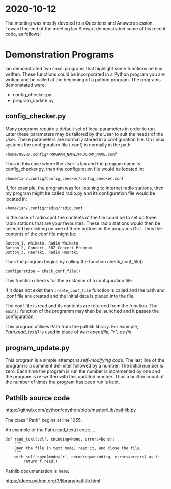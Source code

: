 # 2020-10-12

The meeting was mostly devoted to a Questions and Answers session. Toward the end of the meeting Ian Stewart demonstrated some of his recent code, as follows:



# Demonstration Programs

Ian demonstrated two small programs that highlight some functions he had written. These functions could be incorporated in a Python program you are writing and be called at the beginning of a python program. The programs demonstated were:

* config_checker.py
* program_update.py


## config_checker.py

Many programs require a default set of local parameters in order to run. Later these parameters may be tailored by the User to suit the needs of the User. These parameters are normally stored in a configuration file. On Linux systems the configuration file (.conf) is normally in the path:

```
/home/USER/.config/PROGRAM_NAME/PROGRAM_NAME.conf
```
Thus in this case where the User is Ian and the program name is config_checker.py, then the configuration file would be located in:
```
/home/ian/.config/config_checker/config_checker.conf
```
If, for example, the program was for listening to internet radio stations, then my program might be called radio.py and its configuration file would be located in:
```
/home/ian/.config/radio/radio.conf
```
In the case of radio.conf the contents of the file could be to set up three radio stations that are your favourites. These radio stations would then be selected by clicking on one of three buttons in the programs GUI. Thus the contents of the conf file might be:
```
Button_1, Waikato, Radio Waikato
Button_2, Concert, RNZ Concert Program
Button_3, Hauraki, Radio Hauraki
```
Thus the program begins by calling the function check_conf_file():
```
configuration = check_conf_file()
```
This function checks for the existance of a configuration file. 

If it does not exist then `create_conf_file` function is called and the path and .conf file are created and the initial data is placed into the file. 

The conf file is read and its contents are returned from the function. The `main()` function of the programm may then be launched and it passes the configuration.

This program utilises Path from the pathlib library. For example, *Path.read_text()* is used in place of *with open(file, "r") as fin*.


## program_update.py

This program is a simple attempt at *self-modifying code*. The last line of the program is a comment delimiter followed by a number. The initial number is zero. Each time the program is run the number is incremented by one and the program is re-written with this updated number. Thus a built-in count of the number of times the program has been run is kept.


## Pathlib source code

https://github.com/python/cpython/blob/master/Lib/pathlib.py

The class "Path" begins at line 1055.

An example of the Path.read_text() code....

    def read_text(self, encoding=None, errors=None):
        """
        Open the file in text mode, read it, and close the file.
        """
        with self.open(mode='r', encoding=encoding, errors=errors) as f:
            return f.read()
            

Pathlib documentation is here:
 
https://docs.python.org/3/library/pathlib.html
